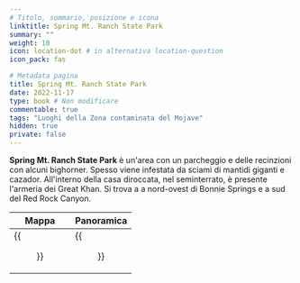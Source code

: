 ```yaml
---
# Titolo, sommario, posizione e icona
linktitle: Spring Mt. Ranch State Park
summary: ""
weight: 10
icon: location-dot # in alternativa location-question
icon_pack: fas

# Metadata pagina
title: Spring Mt. Ranch State Park
date: 2022-11-17
type: book # Non modificare
commentable: true
tags: "Luoghi della Zona contaminata del Mojave"
hidden: true
private: false
---
```


<div class="fnv">

**Spring Mt. Ranch State Park** è un'area con un parcheggio e delle recinzioni con alcuni bighorner. Spesso viene infestata da sciami di mantidi giganti e cazador. All'interno della casa diroccata, nel seminterrato, è presente l'armeria dei Great Khan. Si trova a a nord-ovest di Bonnie Springs e a sud del Red Rock Canyon.

| Mappa                                    | Panoramica                        |
| ---------------------------------------- | --------------------------------- |
| {{<figure src="fnv/Spring_Mt_Ranch_State_Park_loc.webp">}} | {{<figure src="fnv/SpringMtRanchStatePark4.webp">}} |

</div>

